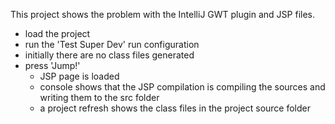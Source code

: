 
This project shows the problem with the IntelliJ GWT plugin and JSP files.

 * load the project
 * run the 'Test Super Dev' run configuration
 * initially there are no class files generated
 * press 'Jump!'
    * JSP page is loaded
    * console shows that the JSP compilation is compiling the sources and writing them to the src folder
    * a project refresh shows the class files in the project source folder 
